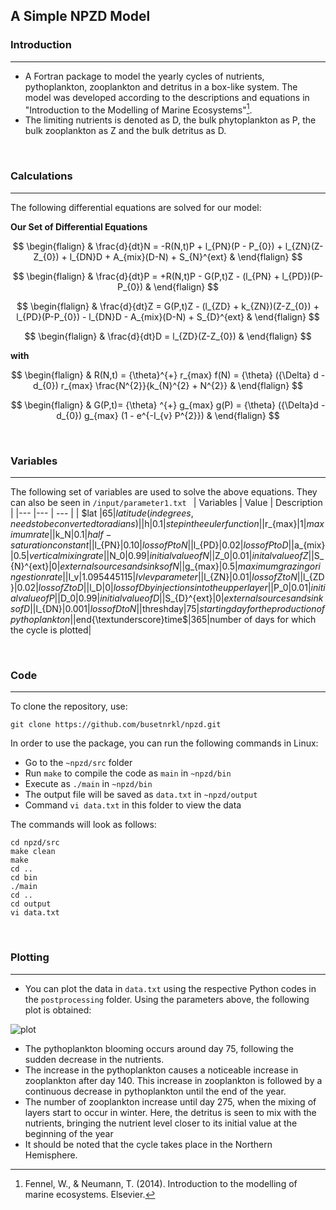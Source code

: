 ## A Simple NPZD Model

### Introduction
---
- A Fortran package to model the yearly cycles of nutrients, pythoplankton, zooplankton and detritus in a box-like system. The model was developed according to the descriptions and equations in "Introduction to the Modelling of Marine Ecosystems"[^1].
- The limiting nutrients is denoted as D, the bulk phytoplankton as P, the bulk zooplankton as Z and the bulk detritus as D.

&nbsp;

### Calculations
---
The following differential equations are solved for our model:

**Our Set of Differential Equations**

$$
\begin{flalign}
& \frac{d}{dt}N = -R(N,t)P + l_{PN}(P - P_{0}) + l_{ZN}(Z-Z_{0}) + l_{DN}D + A_{mix}(D-N) + S_{N}^{ext}  &
\end{flalign}
$$

$$
\begin{flalign}
& \frac{d}{dt}P = +R(N,t)P - G(P,t)Z - (l_{PN} + l_{PD})(P-P_{0})  &
\end{flalign}
$$

$$
\begin{flalign}
& \frac{d}{dt}Z = G(P,t)Z - (l_{ZD} + k_{ZN})(Z-Z_{0}) + l_{PD}(P-P_{0}) - l_{DN}D - A_{mix}(D-N) + S_{D}^{ext} &
\end{flalign}
$$

$$
\begin{flalign}
& \frac{d}{dt}D = l_{ZD}(Z-Z_{0})  &
\end{flalign}
$$

**with** 

$$
\begin{flalign}
& R(N,t) = {\theta}^{+} r_{max} f(N) = {\theta} ({\Delta} d - d_{0}) r_{max} \frac{N^{2}}{k_{N}^{2} + N^{2}}  &
\end{flalign}
$$

$$
\begin{flalign}
& G(P,t)= {\theta} ^{+} g_{max} g(P) = {\theta} ({\Delta}d -d_{0}) g_{max} (1 - e^{-I_{v} P^{2}})  &
\end{flalign}
$$

&nbsp;


### Variables
---
The following set of variables are used to solve the above equations. They can also be seen in `/input/parameter1.txt `
| Variables | Value | Description |
|--- |--- | --- |
| $lat $| 65 |  latitude (in degrees, needs to be converted to radians)|
|$h$|0.1|step in the euler function|
|$r_{max}$|1|maximum rate|
|$k_N$|0.1|half-saturation constant|
|$l_{PN}$|0.10|loss of P to N|
|$l_{PD}$|0.02|loss of P to D|
|$a_{mix}$|0.5|vertical mixing rate|
|$N_0$|0.99|initial value of N|
|$Z_0$|0.01|inital value of Z|
|$S_{N}^{ext}$|0|external sources and sinks of N|
|$g_{max}$|0.5|maximum grazing or ingestion rate|
|$I_v$|1.095445115|Ivlev parameter|
|$l_{ZN}$|0.01|loss of Z to N|
|$l_{ZD}$|0.02|loss of Z to D|
|$l_D$|0|loss of D by injections into the upper layer|
|$P_0$|0.01|initial value of P|
|$D_0$|0.99|initial value of D|
|$S_{D}^{ext}$|0|external sources and sinks of D|
|$l_{DN}$|0.001|loss of D to N|
|$threshday$|75|starting day for the production of pythoplankton|
|$end{\textunderscore}time$|365|number of days for which the cycle is plotted|


&nbsp;


### Code
---
To clone the repository, use:
```
git clone https://github.com/busetnrkl/npzd.git
```

In order to use the package, you can run the following commands in Linux:
- Go to the `~npzd/src` folder
- Run `make` to compile the code as `main` in  `~npzd/bin`
- Execute as `./main` in `~npzd/bin` 
- The output file will be saved as `data.txt` in `~npzd/output`
- Command `vi data.txt` in this folder to view the data
  
The commands will look as follows:
```
cd npzd/src
make clean
make
cd ..
cd bin
./main
cd ..
cd output
vi data.txt
```

&nbsp;

### Plotting
---
- You can plot the data in `data.txt` using the respective Python codes in the `postprocessing` folder. Using the parameters above, the following plot is obtained:

![plot](https://github.com/busetnrkl/npzd/assets/142319799/4be4a91e-3380-4a41-978b-bf60354cf247)



- The pythoplankton blooming occurs around day 75, following the sudden decrease in the nutrients.
- The increase in the pythoplankton causes a noticeable increase in zooplankton after day 140. This increase in zooplankton is followed by a continuous decrease in pythoplankton until the end of the year.
- The number of zooplankton increase until day 275, when the mixing of layers start to occur in winter. Here, the detritus is seen to mix with the nutrients, bringing the nutrient level closer to its initial value at the beginning of the year
- It should be noted that the cycle takes place in the Northern Hemisphere.

[^1]: Fennel, W., & Neumann, T. (2014). Introduction to the modelling of marine ecosystems. Elsevier.
